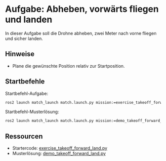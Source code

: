 # Aufgabe: Abheben, vorwärts fliegen und landen

In dieser Aufgabe soll die Drohne abheben, zwei Meter nach vorne fliegen und sicher landen.

## Hinweise
- Plane die gewünschte Position relativ zur Startposition.

## Startbefehle
Startbefehl-Aufgabe:
```bash
ros2 launch match_launch match.launch.py mission:=exercise_takeoff_forward_land
```

Startbefehl-Musterlösung:
```bash
ros2 launch match_launch match.launch.py mission:=demo_takeoff_forward_land
```

## Ressourcen
- Startercode: [exercise_takeoff_forward_land.py](../../match_control/match_control/exercise_takeoff_forward_land.py)
- Musterlösung: [demo_takeoff_forward_land.py](../../match_control/match_control/demo_takeoff_forward_land.py)
